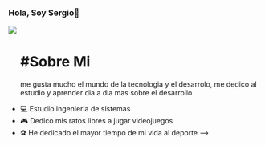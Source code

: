 ### Hola, Soy Sergio👋

<img src="https://github.com/SergioVargas22/SergioVargas22/issues/1#issue-2278250899">

<ol>
<h1>#Sobre Mi</h1>
<p>me gusta mucho el mundo de la tecnologia y el desarrolo, me dedico al estudio y aprender dia a dia mas sobre el desarrollo </p>
</ol>

- 💻 Estudio ingenieria de sistemas 
- 🎮 Dedico mis ratos libres a jugar videojuegos 
- ⚽ He dedicado el mayor tiempo de mi vida al deporte
-->
